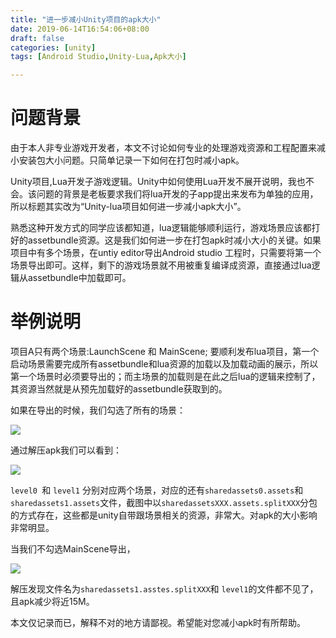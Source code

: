 ```yaml
---
title: "进一步减小Unity项目的apk大小"
date: 2019-06-14T16:54:06+08:00
draft: false
categories: [unity]
tags: [Android Studio,Unity-Lua,Apk大小]

---
```


# 问题背景
由于本人非专业游戏开发者，本文不讨论如何专业的处理游戏资源和工程配置来减小安装包大小问题。只简单记录一下如何在打包时减小apk。

Unity项目,Lua开发子游戏逻辑。Unity中如何使用Lua开发不展开说明，我也不会。该问题的背景是老板要求我们将lua开发的子app提出来发布为单独的应用，所以标题其实改为“Unity-lua项目如何进一步减小apk大小”。

熟悉这种开发方式的同学应该都知道，lua逻辑能够顺利运行，游戏场景应该都打好的assetbundle资源。这是我们如何进一步在打包apk时减小大小的关键。如果项目中有多个场景，在untiy editor导出Android studio 工程时，只需要将第一个场景导出即可。这样，剩下的游戏场景就不用被重复编译成资源，直接通过lua逻辑从assetbundle中加载即可。

# 举例说明

项目A只有两个场景:LaunchScene 和 MainScene; 要顺利发布lua项目，第一个启动场景需要完成所有assetbundle和lua资源的加载以及加载动画的展示，所以第一个场景时必须要导出的；而主场景的加载则是在此之后lua的逻辑来控制了，其资源当然就是从预先加载好的assetbundle获取到的。

如果在导出的时候，我们勾选了所有的场景：

![](/img/06_unity_apk/01.png)

通过解压apk我们可以看到：

![](/img/06_unity_apk/02.png)

`level0 `和 `level1` 分别对应两个场景，对应的还有`sharedassets0.assets`和`sharedassets1.assets`文件，截图中以`sharedassetsXXX.assets.splitXXX`分包的方式存在，这些都是unity自带跟场景相关的资源，非常大。对apk的大小影响非常明显。

当我们不勾选MainScene导出，

![](/img/06_unity_apk/03.png)

解压发现文件名为`sharedassets1.asstes.splitXXX`和 `level1`的文件都不见了，且apk减少将近15M。

本文仅记录而已，解释不对的地方请鄙视。希望能对您减小apk时有所帮助。




